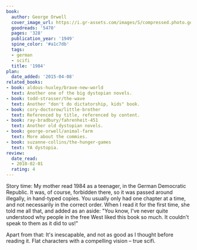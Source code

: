 ```yaml
---
book:
  author: George Orwell
  cover_image_url: https://i.gr-assets.com/images/S/compressed.photo.goodreads.com/books/1348990566l/5470.jpg
  goodreads: '5470'
  pages: '328'
  publication_year: '1949'
  spine_color: '#a1c7db'
  tags:
  - german
  - scifi
  title: '1984'
plan:
  date_added: '2015-04-08'
related_books:
- book: aldous-huxley/brave-new-world
  text: Another one of the big dystopian novels.
- book: todd-strasser/the-wave
  text: Another "don't do dictatorship, kids" book.
- book: cory-doctorow/little-brother
  text: Referenced by title, referenced by content.
- book: ray-bradbury/fahrenheit-451
  text: Another old dystopian novels.
- book: george-orwell/animal-farm
  text: More about the commies.
- book: suzanne-collins/the-hunger-games
  text: YA dystopia.
review:
  date_read:
  - 2010-02-01
  rating: 4
---
```


Story time: My mother read 1984 as a teenager, in the German Democratic Republic. It was, of course, forbidden there, so
it was passed around illegally, in hand-typed copies. You usually only had one chapter at a time, and not necessarily in
the correct order. When I read it for the first time, she told me all that, and added as an aside: "You know, I've never
quite understood why people in the free West liked this book so much. It couldn't speak to them as it did to us!"

Apart from that: It's inescapable, and not as good as I thought before reading it. Flat characters with a compelling
vision – true scifi.
